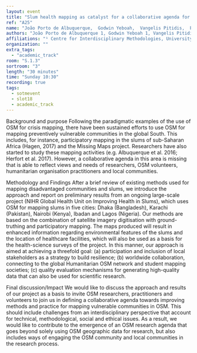 ```yaml
---
layout: event
title: "Slum health mapping as catalyst for a collaborative agenda for research, practice, local citizens and volunteers"
ref: "A25"
name: "João Porto de Albuquerque,  Godwin Yeboah,  Vangelis Pitidis,  Philipp Ulbrich"
authors: "João Porto de Albuquerque 1, Godwin Yeboah 1, Vangelis Pitidis 2, Philipp Ulbrich 2,"
affiliations: "¹ Centre for Interdisciplinary Methodologies, University of Warwick, Coventry, UK; ² Warwick Institute for the Science of Cities, University of Warwick,  Coventry, UK"
organization: ""
extra_tags:
  - "academic_track"
room: "S.1.3"
sortroom: "3"
length: "30 minutes"
time: "Sunday 10:30"
recording: true
tags:
  - sotmevent
  - slot18
  - academic_track
---
```

Background and purpose 
Following the paradigmatic examples of the use of OSM for crisis mapping, there have been sustained efforts to use OSM for mapping preventively vulnerable communities in the global South. This includes, for instance, participatory mapping in the slums of sub-Saharan Africa (Hagen, 2017) and the Missing Maps project. Researchers have also started to study these mapping activities (e.g. Albuquerque et al. 2016; Herfort et al. 2017). However, a collaborative agenda in this area is missing that is able to reflect views and needs of researchers, OSM volunteers, humanitarian organisation practitioners and local communities.

Methodology and Findings
After a brief review of existing methods used for mapping disadvantaged communities and slums, we introduce the approach and report on preliminary results from an ongoing large-scale project (NIHR Global Health Unit on Improving Health in Slums), which uses OSM for mapping slums in five cities: Dhaka (Bangladesh), Karachi (Pakistan), Nairobi (Kenya), Ibadan and Lagos (Nigeria). Our methods are based on the combination of satellite imagery digitisation with ground-truthing and participatory mapping. The maps produced will result in enhanced information regarding environmental features of the slums and the location of healthcare facilities, which will also be used as a basis for the health-science surveys of the project. In this manner, our approach is aimed at achieving a threefold goal: (a) participation and inclusion of local stakeholders as a strategy to build resilience; (b) worldwide collaboration, connecting to the global Humanitarian OSM network and student mapping societies; (c) quality evaluation mechanisms for generating high-quality data that can also be used for scientific research. 

Final discussion/Impact
We would like to discuss the approach and results of our project as a basis to invite OSM researchers, practitioners and volunteers to join us in defining a collaborative agenda towards improving methods and practice for mapping vulnerable communities in OSM. This should include challenges from an interdisciplinary perspective that account for technical, methodological, social and ethical issues. As a result, we would like to contribute to the emergence of an OSM research agenda that goes beyond solely using OSM geographic data for research, but also includes ways of engaging the OSM community and local communities in the research process.
